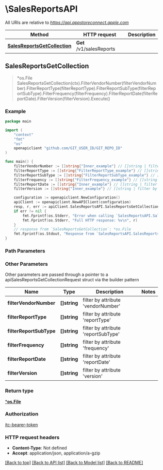 # \SalesReportsAPI

All URIs are relative to *https://api.appstoreconnect.apple.com*

Method | HTTP request | Description
------------- | ------------- | -------------
[**SalesReportsGetCollection**](SalesReportsAPI.md#SalesReportsGetCollection) | **Get** /v1/salesReports | 



## SalesReportsGetCollection

> *os.File SalesReportsGetCollection(ctx).FilterVendorNumber(filterVendorNumber).FilterReportType(filterReportType).FilterReportSubType(filterReportSubType).FilterFrequency(filterFrequency).FilterReportDate(filterReportDate).FilterVersion(filterVersion).Execute()



### Example

```go
package main

import (
	"context"
	"fmt"
	"os"
	openapiclient "github.com/GIT_USER_ID/GIT_REPO_ID"
)

func main() {
	filterVendorNumber := []string{"Inner_example"} // []string | filter by attribute 'vendorNumber'
	filterReportType := []string{"FilterReportType_example"} // []string | filter by attribute 'reportType'
	filterReportSubType := []string{"FilterReportSubType_example"} // []string | filter by attribute 'reportSubType'
	filterFrequency := []string{"FilterFrequency_example"} // []string | filter by attribute 'frequency'
	filterReportDate := []string{"Inner_example"} // []string | filter by attribute 'reportDate' (optional)
	filterVersion := []string{"Inner_example"} // []string | filter by attribute 'version' (optional)

	configuration := openapiclient.NewConfiguration()
	apiClient := openapiclient.NewAPIClient(configuration)
	resp, r, err := apiClient.SalesReportsAPI.SalesReportsGetCollection(context.Background()).FilterVendorNumber(filterVendorNumber).FilterReportType(filterReportType).FilterReportSubType(filterReportSubType).FilterFrequency(filterFrequency).FilterReportDate(filterReportDate).FilterVersion(filterVersion).Execute()
	if err != nil {
		fmt.Fprintf(os.Stderr, "Error when calling `SalesReportsAPI.SalesReportsGetCollection``: %v\n", err)
		fmt.Fprintf(os.Stderr, "Full HTTP response: %v\n", r)
	}
	// response from `SalesReportsGetCollection`: *os.File
	fmt.Fprintf(os.Stdout, "Response from `SalesReportsAPI.SalesReportsGetCollection`: %v\n", resp)
}
```

### Path Parameters



### Other Parameters

Other parameters are passed through a pointer to a apiSalesReportsGetCollectionRequest struct via the builder pattern


Name | Type | Description  | Notes
------------- | ------------- | ------------- | -------------
 **filterVendorNumber** | **[]string** | filter by attribute &#39;vendorNumber&#39; | 
 **filterReportType** | **[]string** | filter by attribute &#39;reportType&#39; | 
 **filterReportSubType** | **[]string** | filter by attribute &#39;reportSubType&#39; | 
 **filterFrequency** | **[]string** | filter by attribute &#39;frequency&#39; | 
 **filterReportDate** | **[]string** | filter by attribute &#39;reportDate&#39; | 
 **filterVersion** | **[]string** | filter by attribute &#39;version&#39; | 

### Return type

[***os.File**](*os.File.md)

### Authorization

[itc-bearer-token](../README.md#itc-bearer-token)

### HTTP request headers

- **Content-Type**: Not defined
- **Accept**: application/json, application/a-gzip

[[Back to top]](#) [[Back to API list]](../README.md#documentation-for-api-endpoints)
[[Back to Model list]](../README.md#documentation-for-models)
[[Back to README]](../README.md)

